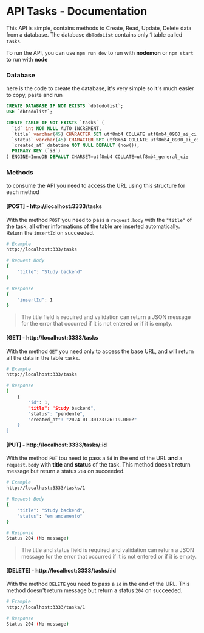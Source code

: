 # API Tasks - Documentation
This API is simple, contains methods to Create, Read, Update, Delete data from a database. The database `dbTodoList` contains only 1 table called `tasks`.

To run the API, you can use `npm run dev` to run with **nodemon** or `npm start` to run with **node**

### Database
here is the code to create the database, it's very simple so it's much easier to copy, paste and run
```sql
CREATE DATABASE IF NOT EXISTS `dbtodolist`;
USE `dbtodolist`;

CREATE TABLE IF NOT EXISTS `tasks` (
  `id` int NOT NULL AUTO_INCREMENT,
  `title` varchar(45) CHARACTER SET utf8mb4 COLLATE utf8mb4_0900_ai_ci NOT NULL,
  `status` varchar(45) CHARACTER SET utf8mb4 COLLATE utf8mb4_0900_ai_ci NOT NULL DEFAULT (_utf8mb4'pendente'),
  `created_at` datetime NOT NULL DEFAULT (now()),
  PRIMARY KEY (`id`)
) ENGINE=InnoDB DEFAULT CHARSET=utf8mb4 COLLATE=utf8mb4_general_ci;
```

### Methods
to consume the API you need to access the URL using this structure for each method

#### [POST] - http://localhost:3333/tasks
With the method `POST` you need to pass a `request.body` with the `"title"` of the task, all other informations of the table are inserted automatically. Return the `insertId` on succeeded.

```bash
# Example
http://localhost:333/tasks

# Request Body
{
    "title": "Study backend"
}

# Response
{
    "insertId": 1
}
```

> The title field is required and validation can return a JSON message for the error that occurred if it is not entered or if it is empty.

#### [GET] - http://localhost:3333/tasks
With the method `GET` you need only to access the base URL, and will return all the data in the table `tasks`.

```bash
# Example
http://localhost:333/tasks

# Response
[
    {
        "id": 1,
        "title": "Study backend",
        "status": "pendente",
        "created_at": "2024-01-30T23:26:19.000Z"
    }
]
```

#### [PUT] - http://localhost:3333/tasks/:id
With the method `PUT` tou need to pass a `id` in the end of the URL **and** a `request.body` with **title** and **status** of the task. This method doesn't return message but return a status `204` on succeeded.

```bash
# Example
http://localhost:3333/tasks/1

# Request Body
{
    "title": "Study backend",
    "status": "em andamento"
}

# Response 
Status 204 (No message)
```
> The title and status field is required and validation can return a JSON message for the error that occurred if it is not entered or if it is empty.

#### [DELETE] - http://localhost:3333/tasks/:id
With the method `DELETE` you need to pass a `id` in the end of the URL. This method doesn't return message but return a status `204` on succeeded.

```bash
# Example
http://localhost:3333/tasks/1

# Response 
Status 204 (No message)
```